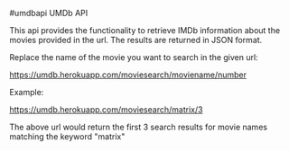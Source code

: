 #umdbapi
UMDb API

This api provides the functionality to retrieve IMDb information
about the movies provided in the url. The results are returned in
JSON format.

Replace the name of the movie you want to search in the given url:

https://umdb.herokuapp.com/moviesearch/moviename/number

Example:

https://umdb.herokuapp.com/moviesearch/matrix/3

The above url would return the first 3 search results for movie names matching
the keyword "matrix"
